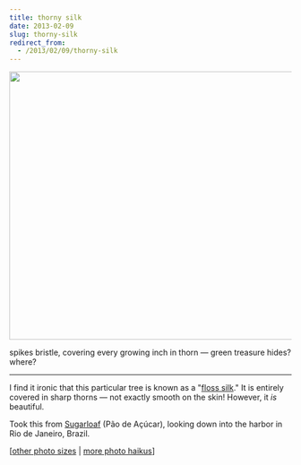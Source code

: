 ```yaml
---
title: thorny silk
date: 2013-02-09
slug: thorny-silk
redirect_from:
  - /2013/02/09/thorny-silk
---
```


<a href="http://www.flickr.com/photos/daniel_hardman/1414044050/sizes/l"><img class="alignnone" alt="" src="http://farm2.staticflickr.com/1159/1414044050_b826bc4240_z.jpg" width="640" height="479" /></a>
<p class="haiku">spikes bristle, covering
every growing inch in thorn &mdash; 
green treasure hides? where?</p>

<hr />

I find it ironic that this particular tree is known as a "<a href="http://en.wikipedia.org/wiki/Floss_silk_tree" target="_blank">floss silk</a>." It is entirely covered in sharp thorns &mdash; not exactly smooth on the skin! However, it <em>is</em> beautiful.

Took this from <a href="http://en.wikipedia.org/wiki/Sugarloaf_Mountain_(Brazil)" target="_blank">Sugarloaf</a> (Pão de Açúcar), looking down into the harbor in Rio de Janeiro, Brazil.

[<a href="http://www.flickr.com/photos/daniel_hardman/1414044050/sizes/l" target="_blank">other photo sizes</a> | <a href="http://sivanea.com/category/photos/">more photo haikus</a>]